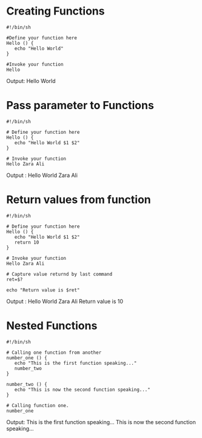 
# Creating Functions
```
#!/bin/sh

#Define your function here
Hello () {
   echo "Hello World"
}

#Invoke your function
Hello
```
Output: Hello World

# Pass parameter to Functions
```
#!/bin/sh

# Define your function here
Hello () {
   echo "Hello World $1 $2"
}

# Invoke your function
Hello Zara Ali
```
Output : Hello World Zara Ali

# Return values from function
```
#!/bin/sh

# Define your function here
Hello () {
   echo "Hello World $1 $2"
   return 10
}

# Invoke your function
Hello Zara Ali

# Capture value returnd by last command
ret=$?

echo "Return value is $ret"
```
Output : Hello World Zara Ali
Return value is 10


# Nested Functions
```
#!/bin/sh

# Calling one function from another
number_one () {
   echo "This is the first function speaking..."
   number_two
}

number_two () {
   echo "This is now the second function speaking..."
}

# Calling function one.
number_one
```
Output: This is the first function speaking...
This is now the second function speaking...

